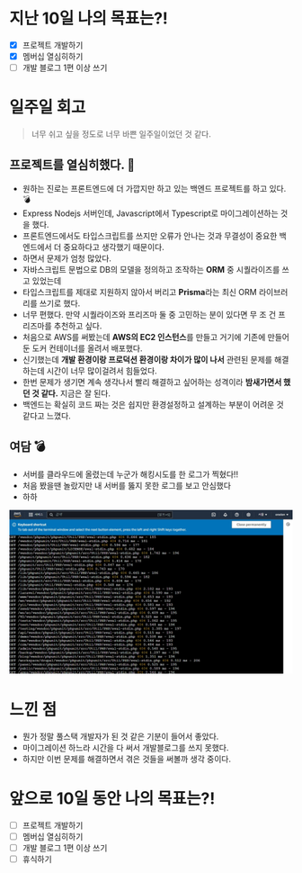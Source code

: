 # 지난 10일 나의 목표는?!
- [x] 프로젝트 개발하기
- [x] 멤버십 열심히하기
- [ ] 개발 블로그 1편 이상 쓰기

# 일주일 회고
> 너무 쉬고 싶을 정도로 너무 바쁜 일주일이었던 것 같다.

## 프로젝트를 열심히했다. 🧨
- 원하는 진로는 프론트엔드에 더 가깝지만 하고 있는 백엔드 프로젝트를 하고 있다. 💣
- Express Nodejs 서버인데, Javascript에서 Typescript로 마이그레이션하는 것을 했다.
- 프론트엔드에서도 타입스크립트를 쓰지만 오류가 안나는 것과 무결성이 중요한 백엔드에서 더 중요하다고 생각했기 때문이다.
- 하면서 문제가 엄청 많았다.  
- 자바스크립트 문법으로 DB의 모델을 정의하고 조작하는 **ORM** 중 시퀄라이즈를 쓰고 있었는데
- 타입스크립트를 제대로 지원하지 않아서 버리고 **Prisma**라는 최신 ORM 라이브러리를 쓰기로 했다.
- 너무 편했다. 만약 시퀄라이즈와 프리즈마 둘 중 고민하는 분이 있다면 무 조 건 프리즈마를 추천하고 싶다.
- 처음으로 AWS를 써봤는데 **AWS의 EC2 인스턴스**를 만들고 거기에 기존에 만들어둔 도커 컨테이너를 올려서 배포했다.
- 신기했는데 **개발 환경이랑 프로덕션 환경이랑 차이가 많이 나서** 관련된 문제를 해결하는데 시간이 너무 많이걸려서 힘들었다.
- 한번 문제가 생기면 계속 생각나서 빨리 해결하고 싶어하는 성격이라 **밤새가면서 했던 것 같다.** 지금은 잘 된다.
- 백엔드는 확실히 코드 짜는 것은 쉽지만 환경설정하고 설계하는 부분이 어려운 것 같다고 느꼈다.

## 여담 💣
- 서버를 클라우드에 올렸는데 누군가 해킹시도를 한 로그가 찍혔다!!
- 처음 봤을땐 놀랐지만 내 서버를 뚫지 못한 로그를 보고 안심했다
- 하하

![img.png](img.png)

# 느낀 점
- 뭔가 정말 풀스택 개발자가 된 것 같은 기분이 들어서 좋았다.
- 마이그레이션 하느라 시간을 다 써서 개발블로그를 쓰지 못했다.
- 하지만 이번 문제를 해결하면서 겪은 것들을 써볼까 생각 중이다.

# 앞으로 10일 동안 나의 목표는?!
- [ ] 프로젝트 개발하기
- [ ] 멤버십 열심히하기
- [ ] 개발 블로그 1편 이상 쓰기
- [ ] 휴식하기